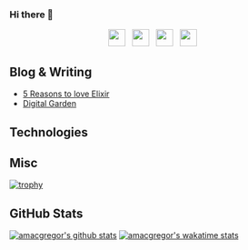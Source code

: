 ### Hi there 👋
<p align='center'>
<a href="https://dev.to/allanmacgregor"><img height="30" src="https://raw.githubusercontent.com/stephenajulu/WaylonWalker/main/icon/dev.png"></a>&nbsp;&nbsp;
<a href="https://twitter.com/allanmacgregor"><img height="30" src="https://github.com/stephenajulu/WaylonWalker/blob/main/icon/twitter.png?raw=true"></a>&nbsp;&nbsp;
<a href="https://instagram.com/allanmacgregor"><img height="30" src="https://github.com/stephenajulu/WaylonWalker/blob/main/icon/instagram.jpg?raw=true"></a>&nbsp;&nbsp;
<a href="https://www.linkedin.com/in/allanmacgregor/"><img height="30" src="https://github.com/stephenajulu/WaylonWalker/blob/main/icon/linkedin.png?raw=true"></a>
</p>

## Blog & Writing

- [5 Reasons to love Elixir](https://allanmacgregor.com/posts/5-reasons-to-love-elixir)
- [Digital Garden](https://publish.obsidian.md/allanmacgregor/)

## Technologies

## Misc
[![trophy](https://github-profile-trophy.vercel.app/?username=amacgregor&column=8)](https://github.com/ryo-ma/github-profile-trophy)


## GitHub Stats

[![amacgregor's github stats](https://github-readme-stats.vercel.app/api?username=amacgregor&theme=synthwave&count_private=true&hide=contribs)](https://github.com/amacgregor/github-readme-stats)
[![amacgregor's wakatime stats](https://github-readme-stats.vercel.app/api/wakatime?username=amacgregor&theme=synthwave)](https://github.com/amacgregor/github-readme-stats)


<!--
[![Top Langs](https://github-readme-stats.vercel.app/api/top-langs/?username=amacgregor&theme=synthwave&layout=compact&count_private=true)](https://github.com/amacgregor/github-readme-stats)
**amacgregor/amacgregor** is a ✨ _special_ ✨ repository because its `README.md` (this file) appears on your GitHub profile.

Here are some ideas to get you started:

- 🔭 I’m currently working on ...
- 🌱 I’m currently learning ...
- 👯 I’m looking to collaborate on ...
- 🤔 I’m looking for help with ...
- 💬 Ask me about ...
- 📫 How to reach me: ...
- 😄 Pronouns: ...
- ⚡ Fun fact: ...
-->
